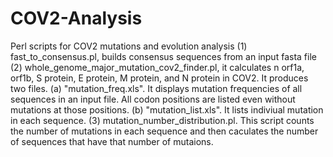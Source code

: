 # COV2-Analysis
Perl scripts for COV2 mutations and evolution analysis
(1) fast_to_consensus.pl, builds consensus sequences from an input fasta file
(2) whole_genome_major_mutation_cov2_finder.pl, it calculates n orf1a, orf1b, S protein, E protein, M protein, and N protein in COV2.
    It produces two files. (a) "mutation_freq.xls". It displays mutation frequencies of all sequences in an input file. All codon positions are listed  even without mutations at       those positions. (b) "mutation_list.xls". It lists indiviual mutation in each sequence. 
(3) mutation_number_distribution.pl. This script counts the number of mutations in each sequence and then caculates the number of sequences that have that number of mutaions. 
